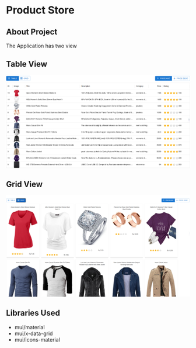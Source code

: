 # Product Store

## About Project


The Application has two view

## Table View

![](./public/table.png)

## Grid View

![](public/grid.png)

## Libraries Used

- mui/material
- mui/x-data-grid
- mui/icons-material